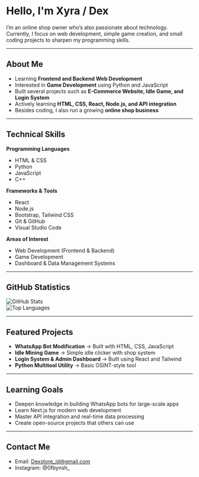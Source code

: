 # Hello, I'm Xyra / Dex

I’m an online shop owner who’s also passionate about technology.  
Currently, I focus on web development, simple game creation, and small coding projects to sharpen my programming skills.

---

## About Me
- Learning **Frontend and Backend Web Development**  
- Interested in **Game Development** using Python and JavaScript  
- Built several projects such as **E-Commerce Website, Idle Game, and Login System**  
- Actively learning **HTML, CSS, React, Node.js, and API integration**  
- Besides coding, I also run a growing **online shop business**

---

## Technical Skills
**Programming Languages**
- HTML & CSS  
- Python  
- JavaScript  
- C++  

**Frameworks & Tools**
- React  
- Node.js  
- Bootstrap, Tailwind CSS  
- Git & GitHub  
- Visual Studio Code  

**Areas of Interest**
- Web Development (Frontend & Backend)  
- Game Development  
- Dashboard & Data Management Systems  

---

## GitHub Statistics
![GitHub Stats](https://github-readme-stats.vercel.app/api?username=dimas123&show_icons=true&theme=radical)  
![Top Languages](https://github-readme-stats.vercel.app/api/top-langs/?username=dimas123&layout=compact&theme=radical)  

---

## Featured Projects
- **WhatsApp Bot Modification** → Built with HTML, CSS, JavaScript  
- **Idle Mining Game** → Simple idle clicker with shop system  
- **Login System & Admin Dashboard** → Built using React and Tailwind  
- **Python Multitool Utility** → Basic OSINT-style tool  

---

## Learning Goals
- Deepen knowledge in building WhatsApp bots for large-scale apps  
- Learn Next.js for modern web development  
- Master API integration and real-time data processing  
- Create open-source projects that others can use  

---

## Contact Me
- Email: Dexstore_id@gmail.com  
- Instagram: @0fbynsh_
